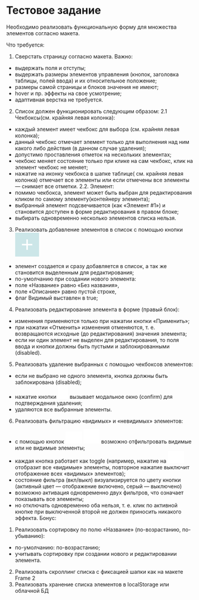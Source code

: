 # Тестовое задание

Необходимо реализовать функциональную форму для множества элементов согласно макета.

Что требуется:
1. Сверстать страницу согласно макета.
Важно:
- выдержать поля и отступы;
- выдержать размеры элементов управления (кнопок, заголовка таблицы, полей ввода) и их
относительное положение;
- размеры самой страницы и блоков значения не имеют;
- hover и пр. эффекты на свое усмотрение;
- адаптивная верстка не требуется.
2. Список должен функционировать следующим образом:
2.1 Чекбоксы(см. крайняя левая колонка):
- каждый элемент имеет чекбокс для выбора (см. крайняя левая колонка);
- данный чекбокс отмечает элемент только для выполнения над ним какого либо действия
(в данном случае удаления);
- допустимо проставления отметок на нескольких элементах;
- чекбокс меняет состояние только при клике на сам чекбокс, клик на элемент чекбокс не
меняет;
- нажатие на иконку чекбокса в шапке таблице( см. крайняя левая колонка) отмечает все
элементы или если отмечены все элементы — снимает все отметки.
2.2. Элемент:
- помимо чекбокса, элемент может быть выбран для редактирования кликом по самому
элементу(контейнеру элемента);
- выбранный элемент подсвечивается (как «Элемент #1») и становится доступен в форме
редактирования в правом блоке;
- выбирать одновременно несколько элементов списка нельзя.
3. Реализовать добавление элементов в список с помощью кнопки ![](https://github.com/TIBET7/test_task_Consist/blob/master/source/img/addBtn.svg)
- элемент создается и сразу добавляется в список, а так же становится выделенным для
редактирования;
- по-умолчанию при создании нового элемента:
- поле «Название» равно «Без названия»,
- поле «Описание» равно пустой строке,
- флаг Видимый выставлен в true;
4. Реализовать редактирование элемента в форме (правый блок):
- изменения применяются только при нажатии кнопки «Применить»;
- при нажатии «Отменить» изменения отменяются, т. е. возвращаются исходные (до
редактирования) значения элемента;
- если ни один элемент не выделен для редактирования, то поля ввода и кнопки должны
быть пустыми и заблокированными (disabled).
5. Реализовать удаление выбранных с помощью чекбоксов элементов:
- если не выбрано не одного элемента, кнопка должны быть заблокирована (disabled);
- нажатие кнопки ![alt text](https://github.com/TIBET7/test_task_Consist/blob/master/source/img/delete.svg) вызывает модальное окно (confirm) для подтверждения удаления;
- удаляются все выбранные элементы.
6. Реализовать фильтрацию «видимых» и «невидимых» элементов:
- с помощью кнопок ![alt text](https://github.com/TIBET7/test_task_Consist/blob/master/source/img/visible.svg) ![alt text](https://github.com/TIBET7/test_task_Consist/blob/master/source/img/hidden.svg) возможно отфильтровать видимые или не видимые элементы;
- каждая кнопка работает как toggle (например, нажатие на ![alt text](https://github.com/TIBET7/test_task_Consist/blob/master/source/img/visible.svg) отобразит все «видимые»
элементы, повторное нажатие выключит отображение всех «видимых» элементов);
- состояние фильтра (вкл/выкл) визуализируется по цвету кнопки (активный цвет —
отображение включено, серый — выключено)
- возможно активация одновременно двух фильтров, что означает показывать все элементы;
- но отключать одновременно оба нельзя, т. е. клик по активной кнопке при выключенной
второй не должен приносить никакого эффекта.
Бонус:
1. Реализовать сортировку по полю «Название» (по-возрастанию, по-убыванию):
- по-умолчанию: по-возрастанию;
- учитывать сортировку при создании нового и редактировании элемента.
2. Реализовать скроллинг списка с фиксацией шапки как на макете Frame 2
3. Реализовать хранение списка элементов в localStorage или облачной БД
